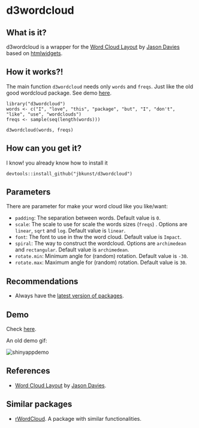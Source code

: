 <!-- README.md is generated from README.Rmd. Please edit that file -->
d3wordcloud
===========

What is it?
-----------

d3wordcloud is a wrapper for the [Word Cloud
Layout](http://www.jasondavies.com/wordcloud) by [Jason
Davies](http://www.jasondavies.com) based on
[htmlwidgets](https://github.com/ramnathv/htmlwidgets).

How it works?!
--------------

The main function `d3wordcloud` needs only `words` and `freqs`. Just
like the old good wordcloud package. See demo
[here](http://r-shiny-apps.jkunst.com/d3wordcloud/).

    library("d3wordcloud")
    words <- c("I", "love", "this", "package", "but", "I", "don't", "like", "use", "wordclouds")
    freqs <- sample(seq(length(words)))

    d3wordcloud(words, freqs)

How can you get it?
-------------------

I know! you already know how to install it

    devtools::install_github("jbkunst/d3wordcloud")

Parameters
----------

There are parameter for make your word cloud like you like/want:

-   `padding`: The separation between words. Default value is `0`.
-   `scale`: The scale to use for scale the words sizes (`freqs`) .
    Options are `linear`, `sqrt` and `log`. Default value is `linear`.
-   `font`: The font to use in thw the word cloud. Default value is
    `Impact`.
-   `spiral`: The way to construct the wordcloud. Options are
    `archimedean` and `rectangular`. Default value is `archimedean`.
-   `rotate.min`: Minimum angle for (random) rotation. Default value is
    `-30`.
-   `rotate.max`: Maximum angle for (random) rotation. Default value is
    `30`.

Recommendations
---------------

-   Always have the [latest version of
    packages](https://github.com/ramnathv/htmlwidgets/issues/100).

Demo
----

Check [here](http://r-shiny-apps.jkunst.com/d3wordcloud/).

An old demo gif:

![shinyappdemo](extras/d2wordcloud_demo.gif)

References
----------

-   [Word Cloud Layout](http://www.jasondavies.com/wordcloud) by [Jason
    Davies](http://www.jasondavies.com).

Similar packages
----------------

-   [rWordCloud](https://github.com/adymimos/rWordCloud). A package with
    similar functionalities.
